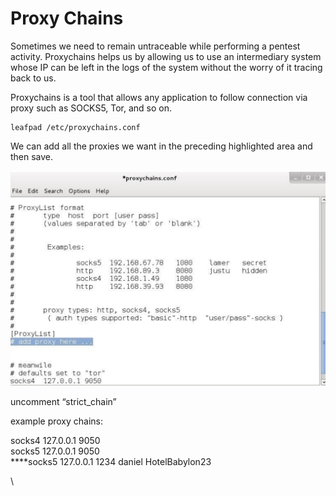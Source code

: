 # Proxy Chains

Sometimes we need to remain untraceable while performing a pentest activity. Proxychains helps us by allowing us to use an intermediary system whose IP can be left in the logs of the system without the worry of it tracing back to us.

Proxychains is a tool that allows any application to follow connection via proxy such as SOCKS5, Tor, and so on.

```
leafpad /etc/proxychains.conf
```

We can add all the proxies we want in the preceding highlighted area and then save.

![](../.gitbook/assets/image.png)

uncomment “strict\_chain”

example proxy chains:

socks4 127.0.0.1 9050\
socks5 127.0.0.1 9050\
****socks5 127.0.0.1 1234 daniel HotelBabylon23



\


